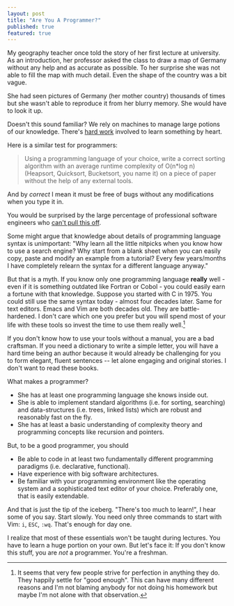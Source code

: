 ```yaml
---
layout: post
title: "Are You A Programmer?"
published: true
featured: true
---
```


My geography teacher once told the story of her first lecture at
university. As an introduction, her professor asked the class to draw 
a map of Germany without any help and as accurate as possible. To her surprise she was not
able to fill the map with much detail. Even the shape of the country was a bit vague.

She had seen pictures of Germany (her mother country) thousands of times but she
wasn't able to reproduce it from her blurry memory. She would have to look it up.

Doesn't this sound familiar? We rely on machines to manage large potions
of our knowledge. There's [hard work][On hard work] involved to learn something by heart.

Here is a similar test for programmers:

> Using a programming language of your choice, write a correct sorting
> algorithm with an average runtime complexity of O(n\*log n) (Heapsort,
> Quicksort, Bucketsort, you name it) on a piece of paper without the help of any
> external tools.

And by *correct* I mean it must be free of bugs without any modifications when you type it in.

You would be surprised by the large percentage of professional software
engineers who [can't pull this off][Atwood Programmers].

Some might argue that knowledge about details of programming language
syntax is unimportant: "Why learn all the little nitpicks when you know
how to use a search engine? Why start from a blank sheet when you can easily
copy, paste and modify an example from a tutorial?
Every few years/months I have completely relearn the syntax for a different language anyway."

But that is a myth. If you know only
one programming language **really** well - even if it is something
outdated like Fortran or Cobol - you could easily earn a fortune with
that knowledge. Suppose you started with C in 1975. You could still
use the same syntax today - almost four decades later.
Same for text editors. Emacs and Vim are both decades
old. They are battle-hardened. I don't care which one you prefer but you
will spend most of your life with these tools so invest the time to use
them really well.[^1]

If you don't know how to use your tools without a manual, you are a bad craftsman.
If you need a dictionary to write a simple letter, you will have a hard
time being an author because it would already be challenging for you to form elegant, fluent
sentences -- let alone engaging and original stories.
I don't want to read these books.

What makes a programmer?

* She has at least one programming language she knows inside out.
* She is able to implement standard algorithms (i.e. for sorting, searching)
  and data-structures (i.e. trees, linked lists) which are robust and
reasonably fast on the fly.
* She has at least a basic understanding of complexity theory and
  programming concepts like recursion and pointers.

But, to be a good programmer, you should

* Be able to code in at least two fundamentally different programming
  paradigms (i.e. declarative, functional).
* Have experience with big software architectures.
* Be familiar with your programming environment like the operating system and a sophisticated text editor of your choice. Preferably one, that is
  easily extendable.

And that is just the tip of the iceberg. 
"There's too much to learn!", I hear some of you say. 
Start slowly.
You need only three commands to start with Vim: `i`, `ESC`, `:wq`.
That's enough for day one. 

I realize that most of these essentials won't be taught during lectures.
You have to learn a huge portion on your own.
But let's face it: If you don't know this stuff, you are *not* a programmer. You're a freshman.

[On hard work]: http://www.matthias-endler.de/2011/On-hard-work/

[Atwood Programmers]: http://www.codinghorror.com/blog/2007/02/why-cant-programmers-program.html

[^1]: It seems that very few people strive for perfection in anything they do. They happily settle
for "good enough". This can have many different reasons and I'm not
blaming anybody for not doing his homework but maybe I'm not alone with
that observation.
